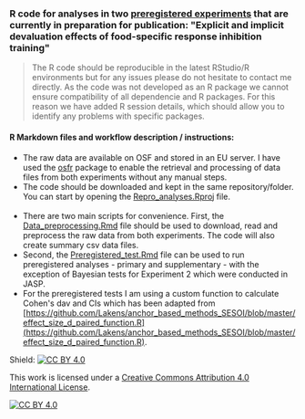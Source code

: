 ### R code for analyses in two [preregistered experiments](https://osf.io/6bsnv/) that are currently in preparation for publication: "Explicit and implicit devaluation effects of food-specific response inhibition training"

> The R code should be reproducible in the latest RStudio/R environments but for any issues please do not hesitate to contact me directly. As the code was not developed as an R package we cannot ensure compatibility of all dependencie and R packages. For this reason we have added R session details, which should allow you to identify any problems with specific packages. 

#### R Markdown files and workflow description / instructions: 

* The raw data are available on OSF and stored in an EU server. I have used the [osfr](https://github.com/ropensci/osfr) package to enable the retrieval and processing of data files from both experiments without any manual steps. 
* The code should be downloaded and kept in the same repository/folder. You can start by opening the [Repro_analyses.Rproj](https://github.com/LTzavella/Devaluation_analyses/blob/master/Repro_analyses.Rproj) file. 
<br></br>
* There are two main scripts for convenience. First, the [Data_preprocessing.Rmd](https://github.com/LTzavella/Devaluation_analyses/blob/master/Data_preprocessing.Rmd) file should be used to download, read and preprocess the raw data from both experiments. The code will also create summary csv data files. 
* Second, the [Preregistered_test.Rmd](https://github.com/LTzavella/Devaluation_analyses/blob/master/Preregistered_tests.Rmd) file can be used to run preregistered analyses - primary and supplementary - with the exception of Bayesian tests for Experiment 2 which were conducted in JASP. 
* For the preregistered tests I am using a custom function to calculate Cohen's dav and CIs which has been adapted from [https://github.com/Lakens/anchor_based_methods_SESOI/blob/master/effect_size_d_paired_function.R](https://github.com/Lakens/anchor_based_methods_SESOI/blob/master/effect_size_d_paired_function.R).

Shield: [![CC BY 4.0][cc-by-shield]][cc-by]

This work is licensed under a
[Creative Commons Attribution 4.0 International License][cc-by].

[![CC BY 4.0][cc-by-image]][cc-by]

[cc-by]: http://creativecommons.org/licenses/by/4.0/
[cc-by-image]: https://i.creativecommons.org/l/by/4.0/88x31.png
[cc-by-shield]: https://img.shields.io/badge/License-CC%20BY%204.0-lightgrey.svg
